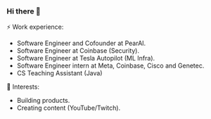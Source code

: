### Hi there 👋

⚡ Work experience: <br>
- Software Engineer and Cofounder at PearAI.
- Software Engineer at Coinbase (Security).
- Software Engineer at Tesla Autopilot (ML Infra).
- Software Engineer intern at Meta, Coinbase, Cisco and Genetec.
- CS Teaching Assistant (Java)

🌱 Interests:
- Building products.
- Creating content (YouTube/Twitch).

<!--[![Top Langs](https://github-readme-stats.vercel.app/api/top-langs/?username=fryingpannn&layout=compact&hide=tex)](https://github.com/anuraghazra/github-readme-stats)-->

<!--
**Fryingpannn/Fryingpannn** is a ✨ _special_ ✨ repository because its `README.md` (this file) appears on your GitHub profile.

Here are some ideas to get you started:

- 🔭 I’m currently working on ...
- 🌱 I’m currently learning ...
- 👯 I’m looking to collaborate on ...
- 🤔 I’m looking for help with ...
- 💬 Ask me about ...
- 📫 How to reach me: ...
- 😄 Pronouns: ...
- ⚡ Fun fact: ...
-->
